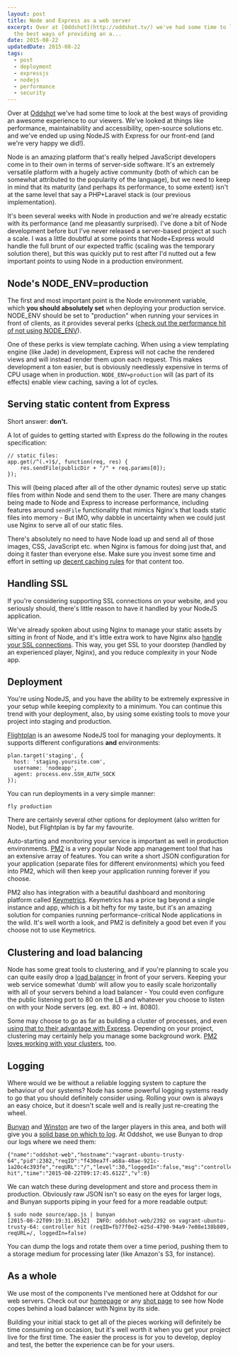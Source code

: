 ```yaml
---
layout: post
title: Node and Express as a web server
excerpt: Over at [Oddshot](http://oddshot.tv/) we've had some time to look at
  the best ways of providing an a...
date: 2015-08-22
updatedDate: 2015-08-22
tags:
  - post
  - deployment
  - expressjs
  - nodejs
  - performance
  - security
---
```


Over at [Oddshot](http://oddshot.tv/) we've had some time to look at the best ways of providing an awesome experience to our viewers. We've looked at things like performance, maintainability and accessibility, open-source solutions etc. and we've ended up using NodeJS with Express for our front-end (and we're very happy we did!).

Node is an amazing platform that's really helped JavaScript developers come in to their own in terms of server-side software. It's an extremely versatile platform with a hugely active community (both of which can be somewhat attributed to the popularity of the language), but we need to keep in mind that its maturity (and perhaps its performance, to some extent) isn't at the same level that say a PHP+Laravel stack is (our previous implementation).

It's been several weeks with Node in production and we're already ecstatic with its performance (and me pleasantly surprised). I've done a bit of Node development before but I've never released a server-based project at such a scale. I was a little doubtful at some points that Node+Express would handle the full brunt of our expected traffic (scaling was the temporary solution there), but this was quickly put to rest after I'd nutted out a few important points to using Node in a production environment.

## Node's NODE_ENV=production

The first and most important point is the Node environment variable, which **you should absolutely set** when deploying your production service. NODE_ENV should be set to "production" when running your services in front of clients, as it provides several perks ([check out the performance hit of not using NODE_ENV](http://apmblog.dynatrace.com/2015/07/22/the-drastic-effects-of-omitting-node_env-in-your-express-js-applications/)).

One of these perks is view template caching. When using a view templating engine (like Jade) in development, Express will not cache the rendered views and will instead render them upon each request. This makes development a ton easier, but is obviously needlessly expensive in terms of CPU usage when in production. `NODE_ENV=production` will (as part of its effects) enable view caching, saving a lot of cycles.

## Serving static content from Express

Short answer: **don't.**

A lot of guides to getting started with Express do the following in the routes specification:

```
// static files:
app.get(/^(.+)$/, function(req, res) { 
    res.sendFile(publicDir + "/" + req.params[0]); 
});
```

This will (being placed after all of the other dynamic routes) serve up static files from within Node and send them to the user. There are many changes being made to Node and Express to increase performance, including features around `sendFile` functionality that mimics Nginx's that loads static files into memory - But IMO, why dabble in uncertainty when we could just use Nginx to serve all of our static files.

There's absolutely no need to have Node load up and send all of those images, CSS, JavaScript etc. when Nginx is famous for doing just that, and doing it faster than everyone else. Make sure you invest some time and effort in setting up [decent caching rules](http://stackoverflow.com/a/12344993) for that content too.

## Handling SSL

If you're considering supporting SSL connections on your website, and you seriously should, there's little reason to have it handled by your NodeJS application.

We've already spoken about using Nginx to manage your static assets by sitting in front of Node, and it's little extra work to have Nginx also [handle your SSL connections](http://www.sitepoint.com/configuring-nginx-ssl-node-js/). This way, you get SSL to your doorstep (handled by an experienced player, Nginx), and you reduce complexity in your Node app.

## Deployment

You're using NodeJS, and you have the ability to be extremely expressive in your setup while keeping complexity to a minimum. You can continue this trend with your deployment, also, by using some existing tools to move your project into staging and production.

[Flightplan](https://www.npmjs.com/package/flightplan) is an awesome NodeJS tool for managing your deployments. It supports different configurations **and** environments:

```
plan.target('staging', {
  host: 'staging.yoursite.com',
  username: 'nodeapp',
  agent: process.env.SSH_AUTH_SOCK
});
```

You can run deployments in a very simple manner:

`fly production`

There are certainly several other options for deployment (also written for Node), but Flightplan is by far my favourite.

Auto-starting and monitoring your service is important as well in production environments. [PM2](https://github.com/Unitech/pm2) is a very popular Node app management tool that has an extensive array of features. You can write a short JSON configuration for your application (separate files for different environments) which you feed into PM2, which will then keep your application running forever if you choose.

PM2 also has integration with a beautiful dashboard and monitoring platform called [Keymetrics](https://keymetrics.io/). Keymetrics has a price tag beyond a single instance and app, which is a bit hefty for my taste, but it's an amazing solution for companies running performance-critical Node applications in the wild. It's well worth a look, and PM2 is definitely a good bet even if you choose not to use Keymetrics.

## Clustering and load balancing

Node has some great tools to clustering, and if you're planning to scale you can quite easily drop a [load balancer](https://gist.github.com/obolton/071be4c926f9cf0b6fd8) in front of your servers. Keeping your web service somewhat 'dumb' will allow you to easily scale horizontally with all of your servers behind a load balancer - You could even configure the public listening port to 80 on the LB and whatever you choose to listen on with your Node servers (eg. ext. 80 -&gt; int. 8080).

Some may choose to go as far as building a cluster of processes, and even [using that to their advantage with Express](http://rowanmanning.com/posts/node-cluster-and-express/). Depending on your project, clustering may certainly help you manage some background work. [PM2 loves working with your clusters](https://keymetrics.io/2015/03/26/pm2-clustering-made-easy/), too.

## Logging

Where would we be without a reliable logging system to capture the behaviour of our systems? Node has some powerful logging systems ready to go that you should definitely consider using. Rolling your own is always an easy choice, but it doesn't scale well and is really just re-creating the wheel.

[Bunyan](https://www.npmjs.com/package/bunyan) and [Winston](https://www.npmjs.com/package/winston) are two of the larger players in this area, and both will give you a [solid base on which to log](https://strongloop.com/strongblog/compare-node-js-logging-winston-bunyan/). At Oddshot, we use Bunyan to drop our logs where we need them:

```
{"name":"oddshot-web","hostname":"vagrant-ubuntu-trusty-64","pid":2382,"reqID":"f430ea7f-a68a-40ae-921c-1a20c4c393fe","reqURL":"/","level":30,"loggedIn":false,"msg":"controller hit","time":"2015-08-22T09:17:45.612Z","v":0}
```

We can watch these during development and store and process them in production. Obviously raw JSON isn't so easy on the eyes for larger logs, and Bunyan supports piping in your feed for a more readable output:

```
$ sudo node source/app.js | bunyan
[2015-08-22T09:19:31.053Z]  INFO: oddshot-web/2392 on vagrant-ubuntu-trusty-64: controller hit (reqID=fb77f0e2-e25d-4790-94a9-7e08e138b809, reqURL=/, loggedIn=false)
```

You can dump the logs and rotate them over a time period, pushing them to a storage medium for processing later (like Amazon's S3, for instance).

## As a whole

We use most of the components I've mentioned here at Oddshot for our web servers. Check out our [homepage](http://oddshot.tv) or any [shot page](http://oddshot.tv/shot/esl_csgo_38_201507021707587978) to see how Node copes behind a load balancer with Nginx by its side.

Building your initial stack to get all of the pieces working will definitely be time consuming on occasion, but it's well worth it when you get your project live for the first time. The easier the process is for you to develop, deploy and test, the better the experience can be for your users.